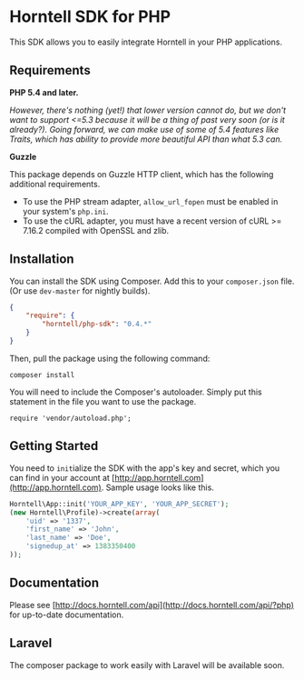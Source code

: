 Horntell SDK for PHP
====================

This SDK allows you to easily integrate Horntell in your PHP applications.

## Requirements

**PHP 5.4 and later.**

*However, there's nothing (yet!) that lower version cannot do, but we don't want to support <=5.3 because it will be a thing of past very soon (or is it already?). Going forward, we can make use of some of 5.4 features like Traits, which has ability to provide more beautiful API than what 5.3 can.*

**Guzzle**

This package depends on Guzzle HTTP client, which has the following additional requirements.
- To use the PHP stream adapter, `allow_url_fopen` must be enabled in your system's `php.ini`.
- To use the cURL adapter, you must have a recent version of cURL >= 7.16.2 compiled with OpenSSL and zlib.

## Installation

You can install the SDK using Composer. Add this to your `composer.json` file. (Or use `dev-master` for nightly builds).

```json
{
	"require": {
		"horntell/php-sdk": "0.4.*"
	}
}
```

Then, pull the package using the following command:

	composer install

You will need to include the Composer's autoloader. Simply put this statement in the file you want to use the package.

	require 'vendor/autoload.php';

## Getting Started

You need to `init`ialize the SDK with the app's key and secret, which you can find in your account at [http://app.horntell.com](http://app.horntell.com). Sample usage looks like this.

```php
Horntell\App::init('YOUR_APP_KEY', 'YOUR_APP_SECRET');
(new Horntell\Profile)->create(array(
	'uid' => '1337',
	'first_name' => 'John',
	'last_name' => 'Doe',
	'signedup_at' => 1383350400
));
```

## Documentation

Please see [http://docs.horntell.com/api](http://docs.horntell.com/api/?php) for up-to-date documentation.

## Laravel

The composer package to work easily with Laravel will be available soon.
